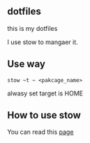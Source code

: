 ## dotfiles ##

this is my dotfiles

I use stow to mangaer it.

## Use way ##

`stow ~t ~ <pakcage_name>`

alwasy set target is HOME

## How to use stow ##

You can read this [page](http://brandon.invergo.net/news/2012-05-26-using-gnu-stow-to-manage-your-dotfiles.html)
